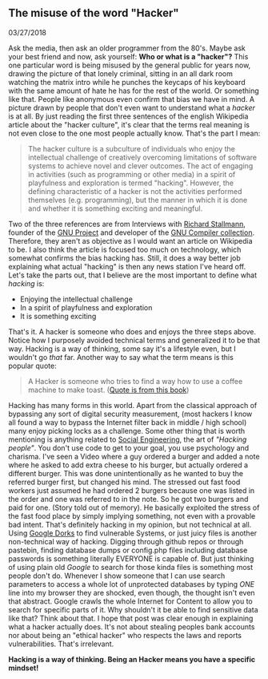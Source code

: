 ## The misuse of the word "Hacker"

03/27/2018

Ask the media, then ask an older programmer from the 80's. Maybe ask your best friend and now, ask yourself: **Who or what is a "hacker"?** This one particular word is being misused by the general public for years now, drawing the picture of that lonely criminal, sitting in an all dark room watching the matrix intro while he punches the keycaps of his keyboard with the same amount of hate he has for the rest of the world. Or something like that. People like anonymous even confirm that bias we have in mind. A picture drawn by people that don't even want to understand what a *hacker* is at all. By just reading the first three sentences of the english Wikipedia article about the "hacker culture", it's clear that the terms real meaning is not even close to the one most people actually know. That's the part I mean:

> The hacker culture is a subculture of individuals who enjoy the intellectual challenge of creatively overcoming limitations of software systems to achieve novel and clever outcomes. The act of engaging in activities (such as programming or other media) in a spirit of playfulness and exploration is termed "hacking". However, the defining characteristic of a hacker is not the activities performed themselves (e.g. programming), but the manner in which it is done and whether it is something exciting and meaningful.

Two of the three references are from Interviews with [Richard Stallmann](https://en.wikipedia.org/wiki/Richard_Stallman), founder of the [GNU Project](https://en.wikipedia.org/wiki/GNU_Project) and developer of the [GNU Compiler collection](https://en.wikipedia.org/wiki/GNU_Compiler_Collection). Therefore, they aren't as objective as I would want an article on Wikipedia to be. I also think the article is focused too much on technology, which somewhat confirms the bias hacking has. Still, it does a way better job explaining what actual "hacking" is then any news station I've heard off. Let's take the parts out, that I believe are the most important to define what *hacking* is:

- Enjoying the intellectual challenge
- In a spirit of playfulness and exploration
- It is something exciting

That's it. A hacker is someone who does and enjoys the three steps above. Notice how I purposely avoided technical terms and generalized it to be that way. Hacking is a way of thinking, some say it's a lifestyle even, but I wouldn't go *that* far. Another way to say what the term means is this popular quote:

> A Hacker is someone who tries to find a way how to use a coffee machine to make toast. ([Quote is from this book](https://books.google.de/books?id=RJ6-DgAAQBAJ&pg=PT80&lpg=PT80&dq=a+hacker+is+someone+who+makes+toast+with+a+coffee+machine+-barista+-cuban&source=bl&ots=XmMlEa5U3f&sig=huplkelbGxWnJ6V7XHTaPPTD40Y&hl=en&sa=X&ved=0ahUKEwjYgKDmlIzaAhUFCZoKHYTjDFAQ6AEIPTAI#v=onepage&q=a%20hacker%20is%20someone%20who%20makes%20toast%20with%20a%20coffee%20machine%20-barista%20-cuban&f=false))

Hacking has many forms in this world. Apart from the classical approach of bypassing any sort of digital security measurement, (most hackers I know all found a way to bypass the Internet filter back in middle / high school) many enjoy picking locks as a challenge. Some other thing that is worth mentioning is anything related to [Social Engineering](https://www.youtube.com/?hl=de&gl=DE), the art of *"Hacking people"*. You don't use code to get to your goal, you use psychology and charisma. I've seen a Video where a guy ordered a burger and added a note where he asked to add extra cheese to his burger, but actually ordered a different burger. This was done unintentionally as he wanted to buy the referred burger first, but changed his mind. The stressed out fast food workers just assumed he had ordered 2 burgers because one was listed in the order and one was referred to in the note. So he got two burgers and paid for one. (Story told out of memory). He basically exploited the stress of the fast food place by simply implying something, not even with a provable bad intent. That's definitely hacking in my opinion, but not technical at all. Using [Google Dorks](https://www.exploit-db.com/google-hacking-database/) to find vulnerable Systems, or just juicy files is another non-technical way of hacking. Digging through github repos or through pastebin, finding database dumps or config.php files including database passwords is something literally EVERYONE is capable of. But just thinking of using plain old *Google* to search for those kinda files is something most people don't do. Whenever I show someone that I can use search parameters to access a whole lot of unprotected databases by typing *ONE* line into my browser they are shocked, even though, the thought isn't even that abstract. Google crawls the whole Internet for Content to allow you to search for specific parts of it. Why shouldn't it be able to find sensitive data like that? Think about that. I hope that post was clear enough in explaining what a hacker actually does. It's not about stealing peoples bank accounts nor about being an "ethical hacker" who respects the laws and reports vulnerabilities. That's irrelevant.

 

**Hacking is a way of thinking. Being an Hacker means you have a specific mindset!**
